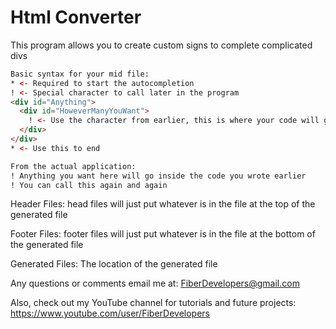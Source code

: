 # Html Converter
This program allows you to create custom signs to complete complicated divs
```html
Basic syntax for your mid file:
* <- Required to start the autocompletion
! <- Special character to call later in the program
<div id="Anything">
  <div id="HoweverManyYouWant">
    ! <- Use the character from earlier, this is where your code will go
  </div>
</div>
* <- Use this to end

From the actual application:
! Anything you want here will go inside the code you wrote earlier
! You can call this again and again
```

Header Files:
head files will just put whatever is in the file at the top of the generated file

Footer Files:
footer files will just put whatever is in the file at the bottom of the generated file

Generated Files:
The location of the generated file

Any questions or comments email me at: FiberDevelopers@gmail.com

Also, check out my YouTube channel for tutorials and future projects: https://www.youtube.com/user/FiberDevelopers
